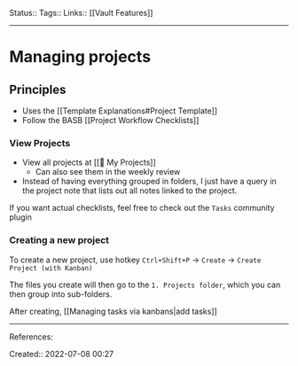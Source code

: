 Status::
Tags::
Links:: [[Vault Features]]
___
# Managing projects
## Principles
- Uses the [[Template Explanations#Project Template]]
- Follow the BASB [[Project Workflow Checklists]]
### View Projects
- View all projects at [[🚧 My Projects]]
	- Can also see them in the weekly review
- Instead of having everything grouped in folders, I just have a query in the project note that lists out all notes linked to the project.

If you want actual checklists, feel free to check out the `Tasks` community plugin
### Creating a new project
To create a new project, use hotkey `Ctrl+Shift+P` -> `Create` -> `Create Project (with Kanban)`

The files you create will then go to the `1. Projects folder`, which you can then group into sub-folders.

After creating, [[Managing tasks via kanbans|add tasks]]

___
References:

Created:: 2022-07-08 00:27